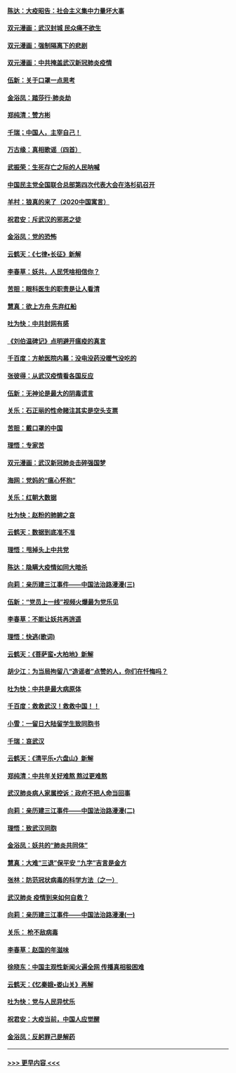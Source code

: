 #### [陈达：大疫昭告：社会主义集中力量坏大事](../pages/nsc993/n11859419.md?t=02110911) 
#### [双元漫画：武汉封城 民众痛不欲生](../pages/nsc993/n11859287.md?t=02110911) 
#### [双元漫画：强制隔离下的悲剧](../pages/nsc993/n11859244.md?t=02110911) 
#### [双元漫画：中共掩盖武汉新冠肺炎疫情](../pages/nsc993/n11858249.md?t=02110911) 
#### [伍新：关于口罩一点思考](../pages/nsc993/n11859195.md?t=02110911) 
#### [金浴凤：踏莎行‧肺炎劫](../pages/nsc993/n11858227.md?t=02110911) 
#### [郑纯清：赞方彬](../pages/nsc993/n11856803.md?t=02110911) 
#### [千瑞；中国人，主宰自己！](../pages/nsc993/n11856793.md?t=02110911) 
#### [万古缘：真相歌谣（四首）](../pages/nsc993/n11856263.md?t=02110911) 
#### [武振荣：生死存亡之际的人民呐喊](../pages/nsc993/n11856256.md?t=02110911) 
#### [中国民主党全国联合总部第四次代表大会在洛杉矶召开](../pages/nsc993/n11856344.md?t=02110911) 
#### [羊村：狼真的来了（2020中国寓言）](../pages/nsc993/n11856229.md?t=02110911) 
#### [祝君安：斥武汉的邪恶之徒](../pages/nsc993/n11855861.md?t=02110911) 
#### [金浴凤：党的恐怖](../pages/nsc993/n11855849.md?t=02110911) 
#### [云鹤天：《七律▪长征》新解](../pages/nsc993/n11855479.md?t=02110911) 
#### [李春草：妖共，人民凭啥相信你？](../pages/nsc993/n11855196.md?t=02110911) 
#### [苦胆：眼科医生的职责是让人看清](../pages/nsc993/n11853840.md?t=02110911) 
#### [慧真：欲上方舟 先弃红船](../pages/nsc993/n11853483.md?t=02110911) 
#### [吐为快：中共封网有感](../pages/nsc993/n11852575.md?t=02110911) 
#### [《刘伯温碑记》点明避开瘟疫的真言](../pages/nsc993/n11852128.md?t=02110911) 
#### [千百度：方舱医院内幕：没电没药没暖气没吃的](../pages/nsc993/n11850211.md?t=02110911) 
#### [张彼得：从武汉疫情看各国反应](../pages/nsc993/n11850102.md?t=02110911) 
#### [伍新：无神论是最大的阴毒谎言](../pages/nsc993/n11846129.md?t=02110911) 
#### [关乐：石正丽的性命赌注其实是空头支票](../pages/nsc993/n11846109.md?t=02110911) 
#### [苦胆：戴口罩的中国](../pages/nsc993/n11845576.md?t=02110911) 
#### [理悟：专家苦](../pages/nsc993/n11845564.md?t=02110911) 
#### [双元漫画：武汉新冠肺炎击碎强国梦](../pages/nsc993/n11843320.md?t=02110911) 
#### [海网：党妈的“瘟心怀抱”](../pages/nsc993/n11840740.md?t=02110911) 
#### [关乐：红朝大数据](../pages/nsc993/n11840675.md?t=02110911) 
#### [吐为快：赵粉的肺腑之哀](../pages/nsc993/n11840618.md?t=02110911) 
#### [云鹤天：数据到底准不准](../pages/nsc993/n11840325.md?t=02110911) 
#### [理悟：甩掉头上中共党](../pages/nsc993/n11838826.md?t=02110911) 
#### [陈达：隐瞒大疫情如同大暗杀](../pages/nsc993/n11838771.md?t=02110911) 
#### [向莉：亲历建三江事件——中国法治路漫漫(三)](../pages/nsc993/n11831825.md?t=02110911) 
#### [伍新：“党员上一线”视频火爆最为党乐见](../pages/nsc993/n11838200.md?t=02110911) 
#### [李春草：不能让妖共再逍遥](../pages/nsc993/n11838102.md?t=02110911) 
#### [理悟：快逃(歌词)](../pages/nsc993/n11838083.md?t=02110911) 
#### [云鹤天：《菩萨蛮▪大柏地》新解](../pages/nsc993/n11838059.md?t=02110911) 
#### [胡少江：为当局拘留八“造谣者”点赞的人，你们在忏悔吗？](../pages/nsc993/n11836801.md?t=02110911) 
#### [吐为快：中共是最大病原体](../pages/nsc993/n11836748.md?t=02110911) 
#### [千百度：救救武汉！救救中国！！](../pages/nsc993/n11836145.md?t=02110911) 
#### [小雪：一留日大陆留学生致同胞书](../pages/nsc993/n11834624.md?t=02110911) 
#### [千瑞：哀武汉](../pages/nsc993/n11833647.md?t=02110911) 
#### [云鹤天：《清平乐▪六盘山》新解](../pages/nsc993/n11833611.md?t=02110911) 
#### [郑纯清：中共年关好难熬 熬过更难熬](../pages/nsc993/n11833489.md?t=02110911) 
#### [武汉肺炎病人家属控诉：政府不把人命当回事](../pages/nsc993/n11833205.md?t=02110911) 
#### [向莉：亲历建三江事件——中国法治路漫漫(二)](../pages/nsc993/n11829102.md?t=02110911) 
#### [理悟：致武汉同胞](../pages/nsc993/n11831522.md?t=02110911) 
#### [金浴凤：妖共的“肺炎共同体”](../pages/nsc993/n11829448.md?t=02110911) 
#### [慧真：大难“三退”保平安 “九字”吉言是金方](../pages/nsc993/n11829501.md?t=02110911) 
#### [张林：防范冠状病毒的科学方法（之一）](../pages/nsc993/n11828618.md?t=02110911) 
#### [武汉肺炎 疫情到来如何自救？](../pages/nsc993/n11827632.md?t=02110911) 
#### [向莉：亲历建三江事件——中国法治路漫漫(一)](../pages/nsc993/n11827190.md?t=02110911) 
#### [关乐： 枪不敌病毒](../pages/nsc993/n11826746.md?t=02110911) 
#### [李春草：赵国的年滋味](../pages/nsc993/n11826321.md?t=02110911) 
#### [徐晓东：中国主观性新闻火遍全网 传播真相极困难](../pages/nsc993/n11826508.md?t=02110911) 
#### [云鹤天：《忆秦娥▪娄山关》再解](../pages/nsc993/n11824682.md?t=02110911) 
#### [吐为快：党与人民异忧乐](../pages/nsc993/n11824660.md?t=02110911) 
#### [祝君安：大疫当前，中国人应觉醒](../pages/nsc993/n11821946.md?t=02110911) 
#### [金浴凤：反躬罪己是解药](../pages/nsc993/n11820280.md?t=02110911) 

----
#### [ >>> 更早内容 <<< ](../indexes/nsc993-earlier.md)
